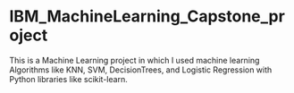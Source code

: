 # IBM_MachineLearning_Capstone_project
This is a  Machine Learning project in which I used  machine learning Algorithms like KNN, SVM, DecisionTrees, and Logistic Regression with Python libraries like scikit-learn.
